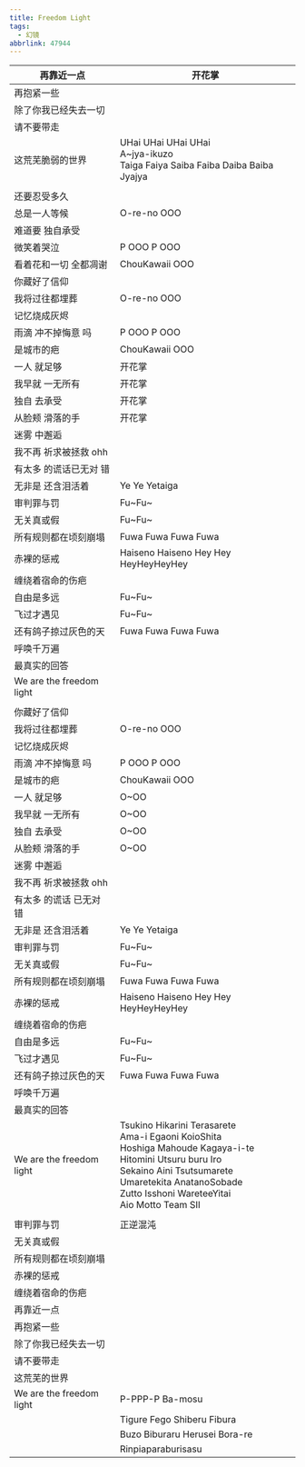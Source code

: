 ```yaml
---
title: Freedom Light
tags:
  - 幻镜
abbrlink: 47944
---
```

|再靠近一点|开花掌|
|--|--|
|再抱紧一些|      |
|除了你我已经失去一切|      |
|请不要带走|      |
|这荒芜脆弱的世界|UHai UHai UHai UHai<br>A~jya-ikuzo<br>Taiga Faiya Saiba Faiba Daiba Baiba Jyajya|
|      |      |
|还要忍受多久|      |
|总是一人等候|O-re-no OOO|
|难道要 独自承受|      |
|微笑着哭泣|P OOO P OOO|
|看着花和一切 全都凋谢|ChouKawaii OOO|
|你藏好了信仰|      |
|我将过往都埋葬|O-re-no OOO|
|记忆烧成灰烬|      |
|雨滴 冲不掉悔意 吗|P OOO P OOO|
|是城市的疤|ChouKawaii OOO|
|一人 就足够|开花掌|
|我早就 一无所有|开花掌|
|独自 去承受|开花掌|
|从脸颊 滑落的手|开花掌|
|迷雾 中邂逅|      |
|我不再 祈求被拯救 ohh|      |
|有太多 的谎话已无对 错|      |
|无非是 还含泪活着|Ye Ye Yetaiga|
|审判罪与罚|Fu~Fu~|
|无关真或假|Fu~Fu~|
|所有规则都在顷刻崩塌|Fuwa Fuwa Fuwa Fuwa|
|赤裸的惩戒|Haiseno Haiseno Hey Hey HeyHeyHeyHey|
|缠绕着宿命的伤疤|      |
|自由是多远|Fu~Fu~|
|飞过才遇见|Fu~Fu~|
|还有鸽子掠过灰色的天|Fuwa Fuwa Fuwa Fuwa|
|呼唤千万遍|      |
|最真实的回答|      |
|We are the freedom light|      |
|      |      |
|你藏好了信仰|      |
|我将过往都埋葬|O-re-no OOO|
|记忆烧成灰烬|      |
|雨滴 冲不掉悔意 吗|P OOO P OOO|
|是城市的疤|ChouKawaii OOO|
|一人 就足够|O~OO |
|我早就 一无所有|O~OO|
|独自 去承受|O~OO |
|从脸颊 滑落的手|O~OO|
|迷雾 中邂逅|      |
|我不再 祈求被拯救 ohh|      |
|有太多 的谎话 已无对 错|      |
|无非是 还含泪活着|Ye Ye Yetaiga|
|审判罪与罚|Fu~Fu~|
|无关真或假|Fu~Fu~|
|所有规则都在顷刻崩塌|Fuwa Fuwa Fuwa Fuwa|
|赤裸的惩戒|Haiseno Haiseno Hey Hey HeyHeyHeyHey|
|缠绕着宿命的伤疤|      |
|自由是多远|Fu~Fu~|
|飞过才遇见|Fu~Fu~|
|还有鸽子掠过灰色的天|Fuwa Fuwa Fuwa Fuwa|
|呼唤千万遍|      |
|最真实的回答|      |
|We are the freedom light|Tsukino Hikarini Terasarete<br>Ama-i Egaoni KoioShita<br>Hoshiga Mahoude Kagaya-i-te<br>Hitomini Utsuru buru Iro<br>Sekaino Aini Tsutsumarete<br>Umaretekita AnatanoSobade<br>Zutto Isshoni WareteeYitai<br>Aio Motto Team SII|
|      |      |
|审判罪与罚|正逆混沌|
|无关真或假|      |
|所有规则都在顷刻崩塌|      |
|赤裸的惩戒|      |
|缠绕着宿命的伤疤|      |
|再靠近一点|      |
|再抱紧一些|      |
|除了你我已经失去一切|      |
|请不要带走|      |
|这荒芜的世界|      |
|We are the freedom light|P-PPP-P Ba-mosu|
|      |Tigure Fego Shiberu Fibura|
|      |Buzo Biburaru Herusei Bora-re|
|      |Rinpiaparaburisasu|